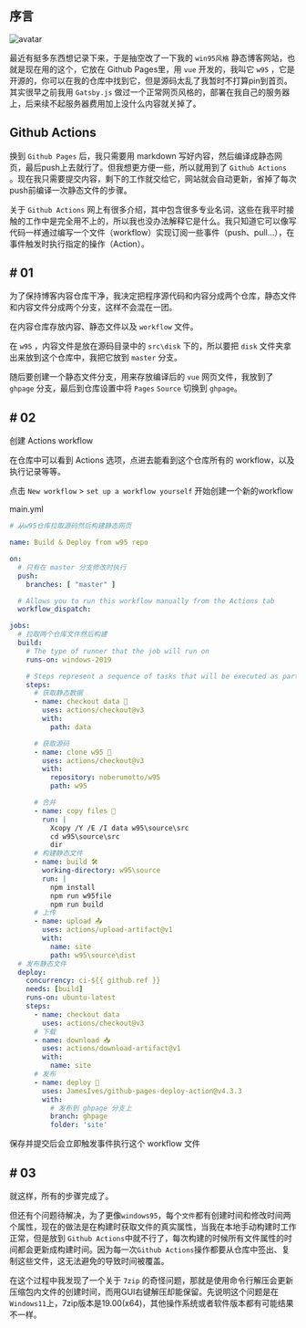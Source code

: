 ## 序言

![avatar](d/图片/screen.jpg)

最近有挺多东西想记录下来，于是抽空改了一下我的 `win95风格` 静态博客网站，也就是现在用的这个，它放在 Github Pages里，用 `vue` 开发的，我叫它 `w95` ，它是开源的，你可以在我的仓库中找到它，但是源码太乱了我暂时不打算pin到首页。其实很早之前我用 `Gatsby.js` 做过一个正常网页风格的，部署在我自己的服务器上，后来续不起服务器费用加上没什么内容就关掉了。

## Github Actions

换到 `Github Pages` 后，我只需要用 markdown 写好内容，然后编译成静态网页，最后push上去就行了。但我想更方便一些，所以就用到了 `Github Actions` 。现在我只需要提交内容，剩下的工作就交给它，网站就会自动更新，省掉了每次push前编译一次静态文件的步骤。


关于 `Github Actions` 网上有很多介绍，其中包含很多专业名词，这些在我平时接触的工作中是完全用不上的，所以我也没办法解释它是什么。我只知道它可以像写代码一样通过编写一个文件（workflow）实现订阅一些事件（push、pull...），在事件触发时执行指定的操作（Action）。



## # 01

为了保持博客内容仓库干净，我决定把程序源代码和内容分成两个仓库，静态文件和内容文件分成两个分支，这样不会混在一团。

在内容仓库存放内容、静态文件以及 `workflow` 文件。

在 `w95` ，内容文件是放在源码目录中的 `src\disk` 下的，所以要把 `disk` 文件夹拿出来放到这个仓库中，我把它放到 `master` 分支。

随后要创建一个静态文件分支，用来存放编译后的 `vue` 网页文件，我放到了 `ghpage` 分支，最后到仓库设置中将 `Pages` `Source` 切换到 `ghpage`。

## # 02

创建 Actions workflow

在仓库中可以看到 Actions 选项，点进去能看到这个仓库所有的 workflow，以及执行记录等等。

点击 `New workflow` > `set up a workflow yourself` 开始创建一个新的workflow

main.yml
```yml
# 从w95仓库拉取源码然后构建静态网页

name: Build & Deploy from w95 repo

on:
  # 只有在 master 分支修改时执行
  push:
    branches: [ "master" ]

  # Allows you to run this workflow manually from the Actions tab
  workflow_dispatch:

jobs:
  # 拉取两个仓库文件然后构建
  build:
    # The type of runner that the job will run on
    runs-on: windows-2019

    # Steps represent a sequence of tasks that will be executed as part of the job
    steps:
      # 获取静态数据
      - name: checkout data 💽
        uses: actions/checkout@v3
        with:
          path: data

      # 获取源码
      - name: clone w95 📀
        uses: actions/checkout@v3
        with:
          repository: noberumotto/w95
          path: w95

      # 合并
      - name: copy files 💾
        run: |
          Xcopy /Y /E /I data w95\source\src
          cd w95\source\src
          dir
      # 构建静态文件
      - name: build 🛠
        working-directory: w95\source
        run: |
          npm install
          npm run w95file
          npm run build
      # 上传
      - name: upload 📤
        uses: actions/upload-artifact@v1
        with:
          name: site
          path: w95\source\dist
  # 发布静态文件
  deploy:
    concurrency: ci-${{ github.ref }}
    needs: [build]
    runs-on: ubuntu-latest
    steps:
      - name: checkout data
        uses: actions/checkout@v3
      # 下载
      - name: download 📥
        uses: actions/download-artifact@v1
        with:
          name: site
      # 发布
      - name: deploy 🎉
        uses: JamesIves/github-pages-deploy-action@v4.3.3
        with:
          # 发布到 ghpage 分支上
          branch: ghpage
          folder: 'site'
```

保存并提交后会立即触发事件执行这个 workflow 文件




## # 03

就这样，所有的步骤完成了。

但还有个问题待解决，为了更像`windows95`，每个`文件`都有创建时间和修改时间两个属性，现在的做法是在构建时获取文件的真实属性，当我在本地手动构建时工作正常，但是放到 `Github Actions`中就不行了，每次构建的时候所有文件属性的时间都会更新成构建时间。因为每一次`Github Actions`操作都要从仓库中签出、复制这些文件，这无法避免的导致时间被覆盖。

在这个过程中我发现了一个关于 `7zip` 的奇怪问题，那就是使用命令行解压会更新压缩包内文件的创建时间，而用GUI右键解压却能保留。先说明这个问题是在`Windows11`上，7zip版本是19.00(x64)，其他操作系统或者软件版本都有可能结果不一样。
